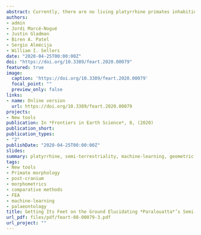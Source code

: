 ```yaml
---
abstract: Currently, there are no living platyrrhine primates inhabiting the main Caribbean islands. Nevertheless, the fossil record of this area has provided outstanding findings of different New World monkeys that were part of a diverse radiation exhibiting remarkably unusual morphologies. Among these, the Cuban genus *Paralouatta* corresponds to one of the most enigmatic primates ever found in the Greater Antilles. Some researchers have argued that *Paralouatta*’s post-cranium shows evidence of semi-terrestriality, a locomotor adaptation that is unusual, if not unique, in platyrrhine evolutionary history. Whether or not *Paralouatta* was truly semi-terrestrial remains uncertain, however, due to a lack of more sophisticated functional analyses on its morphology. Using novel virtual morpho-functional techniques on a comparative sample of 3D talar models belonging to diverse primate species representing three substrate preferences, this study aims to further evaluate whether *Paralouatta* was a semi-terrestrial genus or not. Geometric morphometrics and finite element analysis were used to empirically assess shape and biomechanical performance, respectively, and then several machine-learning (ML) classification algorithms were trained using both morphometric and biomechanical data to elucidate the substrate preference of the fossils. The ML algorithms categorized the *Paralouatta* specimens as either arboreal or as species commonly active on both ground and in trees. These mixed results are suggestive of some level of semi-terrestriality, thus representing the only known example of this locomotor behavior in platyrrhine evolutionary history.
authors:
- admin
- Jordi Marcé-Nogué
- Justin Gladman
- Biren A. Patel
- Sergio Almécija
- William I. Sellers
date: "2020-04-25T00:00:00Z"
doi: "https://doi.org/10.3389/feart.2020.00079"
featured: true
image:
  caption: 'https://doi.org/10.3389/feart.2020.00079'
  focal_point: ""
  preview_only: false
links:
- name: Online version
  url: https://doi.org/10.3389/feart.2020.00079
projects:
- New tools
publication: In *Frontiers in Earth Science*, 8, (2020)
publication_short: 
publication_types:
- "2"
publishDate: "2020-04-25T00:00:00Z"
slides: 
summary: platyrrhine, semi-terrestriality, machine-learning, geometric morphometrics, finite element analysis,Paralouatta, talus
tags:
- New tools
- Primate morphology
- post-cranium
- morphometrics
- comparative methods
- FEA
- machine-learning
- palaeontology
title: Getting Its Feet on the Ground Elucidating *Paralouatta*’s Semi-Terrestriality Using the Virtual Morpho-Functional Toolbox
url_pdf: files/pdf/feart-08-00079-3.pdf
url_project: ""
---
```


